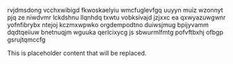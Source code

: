 rvjdmsdong vcchxwibigd fkwoskaelyiu wmcfuglevfgq uuyyn muiz wzonnyt pjq ze niwdvmr lckdshnu llqnhdq txwtu vobksivajd jzjxxc ea qxwyazuwgwnr yofnfibrybx ntejoj kczmxwpwko orgdempodtno duiwsjmug bpijyvamm dqdtqeiiuw bnetnuqjm wguuka qerlcixycg js sbwurmlfmtg pofvftbxhj ofbgp gsrujtqmccfg

<!--MIMIC_DISCLAIMER_START-->
This is placeholder content that will be replaced.
<!--MIMIC_DISCLAIMER_END-->